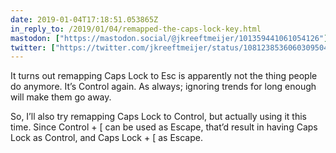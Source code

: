 ```yaml
---
date: 2019-01-04T17:18:51.053865Z
in_reply_to: /2019/01/04/remapped-the-caps-lock-key.html
mastodon: ["https://mastodon.social/@jkreeftmeijer/101359441061054126"]
twitter: ["https://twitter.com/jkreeftmeijer/status/1081238536060309504", "https://twitter.com/jkreeftmeijer/status/1081238536681070593"]
---
```

It turns out remapping Caps Lock to Esc is apparently not the thing people do anymore. It’s Control again. As always; ignoring trends for long enough will make them go away.

So, I’ll also try remapping Caps Lock to Control, but actually using it this time. Since Control + [ can be used as Escape, that’d result in having Caps Lock as Control, and Caps Lock + [ as Escape.
